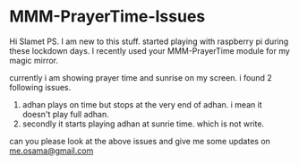 # MMM-PrayerTime-Issues

Hi Slamet PS. I am new to this stuff. started playing with raspberry pi during these lockdown days. I recently used your MMM-PrayerTime module for my magic mirror.

currently i am showing prayer time and sunrise on my screen. i found 2 following issues.

1. adhan plays on time but stops at the very end of adhan. i mean it doesn't play full adhan.
2. secondly it starts playing adhan at sunrie time. which is not write.

can you please look at the above issues and give me some updates on me.osama@gmail.com
